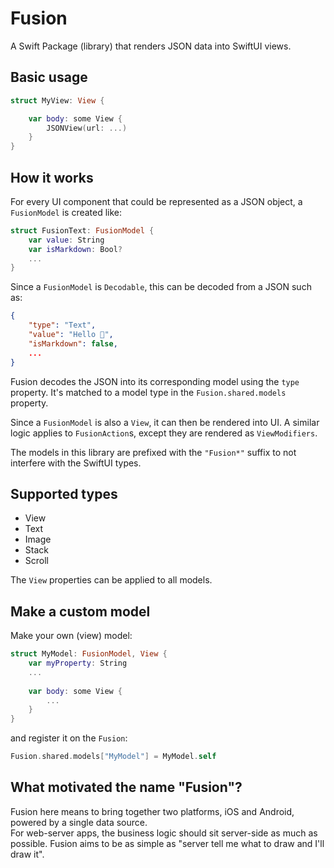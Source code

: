 # Fusion

A Swift Package (library) that renders JSON data into SwiftUI views.

## Basic usage

```swift
struct MyView: View {

    var body: some View {
        JSONView(url: ...)
    }
}
```

## How it works

For every UI component that could be represented as a JSON object, a `FusionModel` is created like:

```swift
struct FusionText: FusionModel {
    var value: String
    var isMarkdown: Bool?
    ...
}
```

Since a `FusionModel` is `Decodable`, this can be decoded from a JSON such as:

```json
{
    "type": "Text",
    "value": "Hello 👋",
    "isMarkdown": false,
    ...
}
```

Fusion decodes the JSON into its corresponding model using the `type` property.
It's matched to a model type in the `Fusion.shared.models` property.

Since a `FusionModel` is also a `View`, it can then be rendered into UI.
A similar logic applies to `FusionAction`s, except they are rendered as `ViewModifiers`.

The models in this library are prefixed with the `"Fusion*"` suffix to not interfere with the SwiftUI types.

## Supported types

* View
* Text
* Image
* Stack
* Scroll

The `View` properties can be applied to all models.

## Make a custom model

Make your own (view) model:

```swift
struct MyModel: FusionModel, View {
    var myProperty: String
    ...
    
    var body: some View {
        ...
    }
}
```

and register it on the `Fusion`:

```swift
Fusion.shared.models["MyModel"] = MyModel.self
```

## What motivated the name "Fusion"?

Fusion here means to bring together two platforms, iOS and Android, powered by a single data source.  
For web-server apps, the business logic should sit server-side as much as possible.
Fusion aims to be as simple as "server tell me what to draw and I'll draw it".
